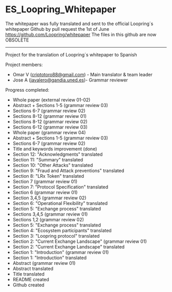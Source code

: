 # ES_Loopring_Whitepaper

The whitepaper was fully translated and sent to the official Loopring´s whitepaper Github by pull request the 1st of June
https://github.com/Loopring/whitepaper
The files in this github are now OBSOLETE

----------------------------------------------------------------------

Project for the translation of Loopring´s whitepaper to Spanish

Project members: 
- Omar V (criptotoro88@gmail.com) - Main translator & team leader
- Jose A (javalero@gandia.uned.es)- Grammar reviewer



Progress completed:
- Whole paper (external review 01-02)
- Abstract + Sections 1-5 (grammar review 03)
- Sections 6-7 (grammar review 02)
- Sections 8-12 (grammar review 01)
- Sections 8-12 (grammar review 02)
- Sections 6-12 (grammar review 03)
- Whole paper (grammar review 04)
- Abstract + Sections 1-5 (grammar review 03)
- Sections 6-7 (grammar review 02)
- Title and keywords improvement (done)
- Section 12: "Acknowledgments" translated
- Section 11: "Summary" translated
- Section 10: "Other Attacks" translated
- Section 9: "Fraud and Attack preventions" translated
- Section 8: "LRx Token" translated
- Section 7 (grammar review 01)
- Section 7: "Protocol Specification" translated
- Section 6 (grammar review 01)
- Section 3,4,5 (grammar review 02)
- Section 6: "Operational Flexibility"	translated
- Section 5: "Exchange process"	translated
- Sections 3,4,5 (grammar review 01)
- Sections 1,2 (grammar review 02)
- Section 5: "Exchange process"	translated
- Section 4: "Ecosystem participants" translated
- Section 3: "Loopring protocol" translated
- Section 2: "Current Exchange Landscape" (grammar review 01)
- Section 2: "Current Exchange Landscape" translated
- Section 1: "Introduction" (grammar review 01)
- Section 1: "Introduction" translated
- Abstract (grammar review 01)
- Abstract translated
- Title translated
- README created
- Github created
